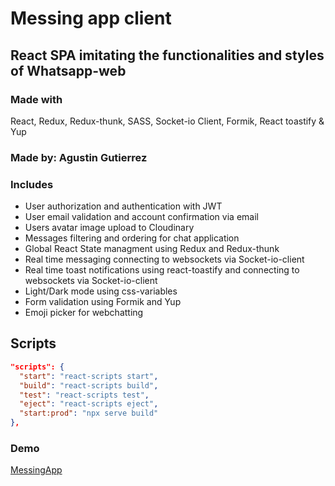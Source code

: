 # Messing app client

## React SPA imitating the functionalities and styles of Whatsapp-web

### Made with

React, Redux, Redux-thunk, SASS, Socket-io Client, Formik, React toastify & Yup

### Made by: Agustin Gutierrez

### Includes

- User authorization and authentication with JWT
- User email validation and account confirmation via email
- Users avatar image upload to Cloudinary
- Messages filtering and ordering for chat application
- Global React State managment using Redux and Redux-thunk
- Real time messaging connecting to websockets via Socket-io-client
- Real time toast notifications using react-toastify and connecting to websockets via Socket-io-client
- Light/Dark mode using css-variables
- Form validation using Formik and Yup
- Emoji picker for webchatting


## Scripts

```json
"scripts": {
  "start": "react-scripts start",
  "build": "react-scripts build",
  "test": "react-scripts test",
  "eject": "react-scripts eject",
  "start:prod": "npx serve build"
},
```

### Demo
[MessingApp](https://messingapp.netlify.app/)
